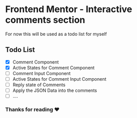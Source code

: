 <!-- @format -->

# Frontend Mentor - Interactive comments section

For now this will be used as a todo list for myself

## Todo List

- [x] Comment Component
- [x] Active States for Comment Component
- [ ] Comment Input Component
- [ ] Active States for Comment Input Component
- [ ] Reply state of Comments
- [ ] Apply the JSON Data into the comments
- [ ] ....

### Thanks for reading ♥
